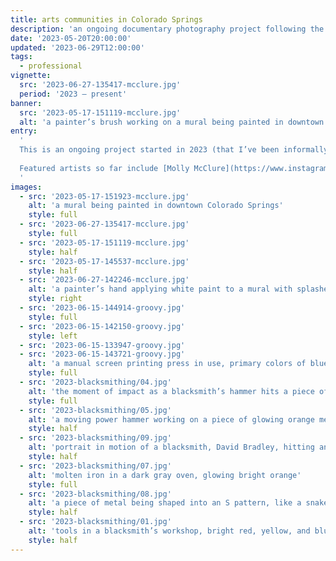 ```yaml
---
title: arts communities in Colorado Springs
description: 'an ongoing documentary photography project following the story of the arts communities of Colorado Springs'
date: '2023-05-20T20:00:00'
updated: '2023-06-29T12:00:00'
tags:
  - professional
vignette:
  src: '2023-06-27-135417-mcclure.jpg'
  period: '2023 – present'
banner:
  src: '2023-05-17-151119-mcclure.jpg'
  alt: 'a painter’s brush working on a mural being painted in downtown Colorado Springs'
entry:
  '
  This is an ongoing project started in 2023 (that I’ve been informally working on since 2020), dedicated to documenting the arts and creative communities in Colorado Springs.
  
  Featured artists so far include [Molly McClure](https://www.instagram.com/mollymcclureart/), [David Bradley](https://www.farmersforge.org), and [Groovy Print Shop](https://www.groovyprintshop.com). 
  '
images:
  - src: '2023-05-17-151923-mcclure.jpg'
    alt: 'a mural being painted in downtown Colorado Springs'
    style: full
  - src: '2023-06-27-135417-mcclure.jpg'
    style: full
  - src: '2023-05-17-151119-mcclure.jpg'
    style: half
  - src: '2023-05-17-145537-mcclure.jpg'
    style: half
  - src: '2023-06-27-142246-mcclure.jpg'
    alt: 'a painter’s hand applying white paint to a mural with splashes of red, blue and orange in the background'
    style: right
  - src: '2023-06-15-144914-groovy.jpg'
    style: full
  - src: '2023-06-15-142150-groovy.jpg'
    style: left
  - src: '2023-06-15-133947-groovy.jpg'
  - src: '2023-06-15-143721-groovy.jpg'
    alt: 'a manual screen printing press in use, primary colors of blue and yellow'
    style: full
  - src: '2023-blacksmithing/04.jpg'
    alt: 'the moment of impact as a blacksmith’s hammer hits a piece of iron'
    style: full
  - src: '2023-blacksmithing/05.jpg'
    alt: 'a moving power hammer working on a piece of glowing orange metal'
    style: half
  - src: '2023-blacksmithing/09.jpg'
    alt: 'portrait in motion of a blacksmith, David Bradley, hitting an iron rod'
    style: half
  - src: '2023-blacksmithing/07.jpg'
    alt: 'molten iron in a dark gray oven, glowing bright orange'
    style: full
  - src: '2023-blacksmithing/08.jpg'
    alt: 'a piece of metal being shaped into an S pattern, like a snake'
    style: half
  - src: '2023-blacksmithing/01.jpg'
    alt: 'tools in a blacksmith’s workshop, bright red, yellow, and blue'
    style: half
---
```


